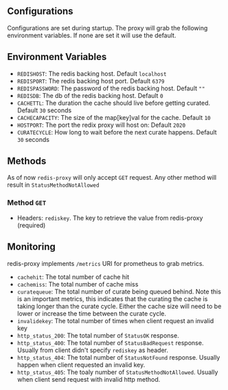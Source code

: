 ## Configurations 
Configurations are set during startup. The proxy will grab the following environment variables. If none are set it will use the default. 

## Environment Variables
* `REDISHOST`: The redis backing host. Default `localhost`
* `REDISPORT`: The redis backing host port. Default `6379`
* `REDISPASSWORD`: The password of the redis backing host. Default `""`
* `REDISDB`: The db of the redis backing host. Default `0`
* `CACHETTL`:  The duration the cache should live before getting curated. Default `30` seconds
* `CACHECAPACITY`: The size of the map[key]val for the cache. Default `10`
* `HOSTPORT`: The port the redix proxy will host on: Default `2020`
* `CURATECYCLE`: How long to wait before the next curate happens. Default `30` seconds

## Methods 
As of now `redis-proxy` will only accept `GET` request. Any other method will result in `StatusMethodNotAllowed`

### Method `GET`
* Headers: `rediskey`. The key to retrieve the value from redis-proxy (required)

## Monitoring 
 redis-proxy implements `/metrics` URI for prometheus to grab metrics. 
* `cachehit`: The total number of cache hit
* `cachemiss`: The total number of cache miss 
* `curatequeue`: The total number of curate being queued behind. Note this is an important metrics, this indicates that the curating the cache is taking longer than the curate cycle. Either the cache size will need to be lower or increase the time between the curate cycle. 
* `invalidekey`: The total number of times when client request an invalid key
* `http_status_200`: The total number of `StatusOK` response.
* `http_status_400`: The total number of `StatusBadRequest` response. Usually from client didn't specify `rediskey` as header.
* `http_status_404`: The total number of `StatusNotFound` response. Usually happen when client requested an invalid key.
* `http_status_405`: The toaly number of `StatusMethodNotAllowed`. Usually when client send request with invalid http method. 

